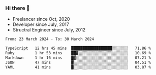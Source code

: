 ### Hi there 👋

- Freelancer since Oct, 2020
- Developer since July, 2017
- Structral Engineer since July, 2012

<!--START_SECTION:waka-->

```txt
From: 23 March 2024 - To: 30 March 2024

TypeScript   12 hrs 45 mins  ██████████████████░░░░░░░   71.86 %
Ruby         1 hr 53 mins    ██▓░░░░░░░░░░░░░░░░░░░░░░   10.69 %
Markdown     1 hr 16 mins    █▓░░░░░░░░░░░░░░░░░░░░░░░   07.21 %
JSON         47 mins         █░░░░░░░░░░░░░░░░░░░░░░░░   04.51 %
YAML         41 mins         █░░░░░░░░░░░░░░░░░░░░░░░░   03.87 %
```

<!--END_SECTION:waka-->
